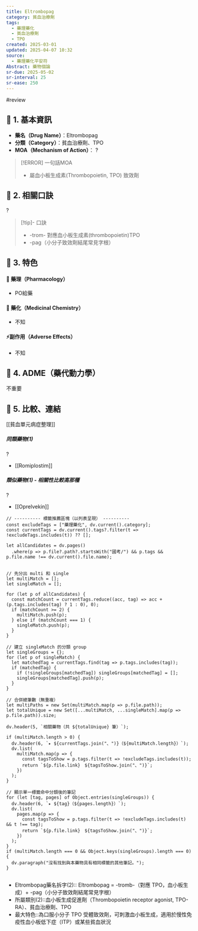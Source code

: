 ```yaml
---
title: Eltrombopag
category: 貧血治療劑
tags:
  - 藥理藥化
  - 貧血治療劑
  - TPO
created: 2025-03-01
updated: 2025-04-07 10:32
source:
  - 藥理藥化平安符
Abstract: 藥物個論
sr-due: 2025-05-02
sr-interval: 25
sr-ease: 250
---
```

#review 

## 🔹 1. 基本資訊
- **藥名（Drug Name）**：Eltrombopag
- **分類（Category）**：貧血治療劑、TPO
- **MOA（Mechanism of Action）**：
?
> [!ERROR] 一句話MOA
>- 屬血小板生成素(Thrombopoietin, TPO) 致效劑 <!--SR:!2025-04-18,11,270-->

## 🔹 2. 相關口訣
?
> [!tip]- 口訣
> - -trom- 對應血小板生成素(thrombopoietin)TPO 
> - -pag（小分子致效劑結尾常見字根） <!--SR:!2025-04-18,11,270-->

## 🔹 3. 特色
#### 🧪 藥理（Pharmacology）
- PO給藥


#### 🧬 藥化（Medicinal Chemistry）
- 不知



#### ⚡副作用（Adverse Effects）
- 不知


## 🔹 4. ADME（藥代動力學）
 不重要
## 🔹 5. 比較、連結

[[貧血單元病症整理]]

##### 同類藥物(1)
?
- [[Romiplostim]] <!--SR:!2025-04-22,15,290-->

##### 類似藥物(1) - 相關性比較高那種
?
- [[Oprelvekin]] <!--SR:!2025-04-08,1,210-->


```dataviewjs
// ---------- 標籤推薦區塊（以列表呈現） ----------
const excludeTags = ["藥理藥化", dv.current().category];
const currentTags = dv.current().tags?.filter(t => !excludeTags.includes(t)) ?? [];

let allCandidates = dv.pages()
  .where(p => p.file?.path?.startsWith("國考/") && p.tags && p.file.name !== dv.current().file.name);


// 先分出 multi 和 single
let multiMatch = [];
let singleMatch = [];

for (let p of allCandidates) {
  const matchCount = currentTags.reduce((acc, tag) => acc + (p.tags.includes(tag) ? 1 : 0), 0);
  if (matchCount >= 2) {
    multiMatch.push(p);
  } else if (matchCount === 1) {
    singleMatch.push(p);
  }
}

// 建立 singleMatch 的分類 group
let singleGroups = {};
for (let p of singleMatch) {
  let matchedTag = currentTags.find(tag => p.tags.includes(tag));
  if (matchedTag) {
    if (!singleGroups[matchedTag]) singleGroups[matchedTag] = [];
    singleGroups[matchedTag].push(p);
  }
}

// 合併總筆數（無重複）
let multiPaths = new Set(multiMatch.map(p => p.file.path));
let totalUnique = new Set([...multiMatch, ...singleMatch].map(p => p.file.path)).size;

dv.header(5, `相關藥物（共 ${totalUnique} 筆）`);

if (multiMatch.length > 0) {
  dv.header(6, `▸ ${currentTags.join("、")}（${multiMatch.length}）`);
  dv.list(
    multiMatch.map(p => {
      const tagsToShow = p.tags.filter(t => !excludeTags.includes(t));
      return `${p.file.link}　${tagsToShow.join("、")}`;
    })
  );
}

// 顯示單一標籤命中分類後的筆記
for (let [tag, pages] of Object.entries(singleGroups)) {
  dv.header(6, `▸ ${tag}（${pages.length}）`);
  dv.list(
    pages.map(p => {
      const tagsToShow = p.tags.filter(t => !excludeTags.includes(t) && t !== tag);
      return `${p.file.link}　${tagsToShow.join("、")}`;
    })
  );
}
if (multiMatch.length === 0 && Object.keys(singleGroups).length === 0) {
  dv.paragraph("沒有找到與本藥物具有相同標籤的其他筆記。");
}


```


-  Eltrombopag藥名拆字(2):: Eltrombopag = -tromb-（對應 TPO，血小板生成）+ -pag（小分子致效劑結尾常見字根） <!--SR:!2025-04-11,4,270-->
- 所屬類別(2)::血小板生成促進劑（Thrombopoietin receptor agonist, TPO-RA）、貧血治療劑、TPO <!--SR:!2025-04-10,3,250-->
- 最大特色::為口服小分子 TPO 受體致效劑，可刺激血小板生成，適用於慢性免疫性血小板低下症（ITP）或某些貧血狀況 <!--SR:!2025-04-10,3,250-->

